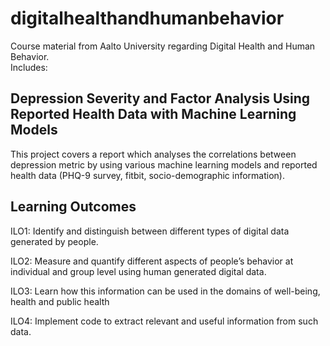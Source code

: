 # digitalhealthandhumanbehavior
Course material from Aalto University regarding Digital Health and Human Behavior.<br>
Includes:<br>
## Depression Severity and Factor Analysis Using Reported Health Data with Machine Learning Models
This project covers a report which analyses the correlations between depression metric by using various machine learning models and reported health data (PHQ-9 survey, fitbit, socio-demographic information).


## Learning Outcomes

ILO1: Identify and distinguish between different types of digital data generated by people.

ILO2: Measure and quantify different aspects of people’s behavior at individual and group level using human generated digital data.

ILO3: Learn how this information can be used in the domains of well-being, health and public health

ILO4: Implement code to extract relevant and useful information from such data.
